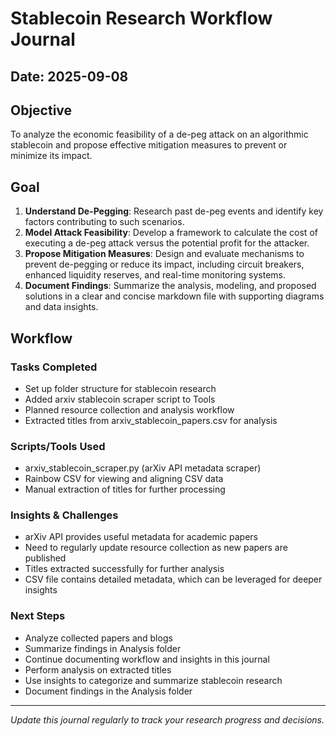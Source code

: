 # Stablecoin Research Workflow Journal

## Date: 2025-09-08

## **Objective**
To analyze the economic feasibility of a de-peg attack on an algorithmic stablecoin and propose effective mitigation measures to prevent or minimize its impact.

## **Goal**
1. **Understand De-Pegging**: Research past de-peg events and identify key factors contributing to such scenarios.
2. **Model Attack Feasibility**: Develop a framework to calculate the cost of executing a de-peg attack versus the potential profit for the attacker.
3. **Propose Mitigation Measures**: Design and evaluate mechanisms to prevent de-pegging or reduce its impact, including circuit breakers, enhanced liquidity reserves, and real-time monitoring systems.
4. **Document Findings**: Summarize the analysis, modeling, and proposed solutions in a clear and concise markdown file with supporting diagrams and data insights.

## **Workflow**

### Tasks Completed
- Set up folder structure for stablecoin research
- Added arxiv stablecoin scraper script to Tools
- Planned resource collection and analysis workflow
- Extracted titles from arxiv_stablecoin_papers.csv for analysis

### Scripts/Tools Used
- arxiv_stablecoin_scraper.py (arXiv API metadata scraper)
- Rainbow CSV for viewing and aligning CSV data
- Manual extraction of titles for further processing

### Insights & Challenges
- arXiv API provides useful metadata for academic papers
- Need to regularly update resource collection as new papers are published
- Titles extracted successfully for further analysis
- CSV file contains detailed metadata, which can be leveraged for deeper insights

### Next Steps
- Analyze collected papers and blogs
- Summarize findings in Analysis folder
- Continue documenting workflow and insights in this journal
- Perform analysis on extracted titles
- Use insights to categorize and summarize stablecoin research
- Document findings in the Analysis folder

---

*Update this journal regularly to track your research progress and decisions.*
